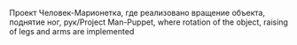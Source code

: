 Проект Человек-Марионетка, где реализовано вращение объекта, поднятие ног, рук/Project Man-Puppet, where rotation of the object, raising of legs and arms are implemented

